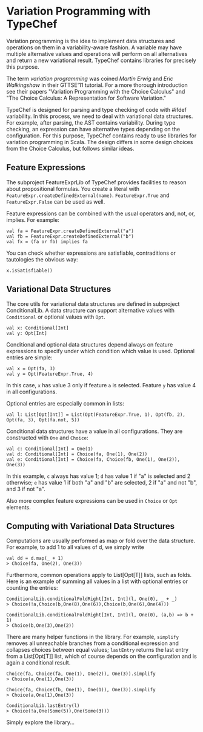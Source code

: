 Variation Programming with TypeChef
=============

Variation programming is the idea to implement data structures and operations on them in a variability-aware fashion.
A variable may have multiple alternative values and operations will perform on all alternatives and return a new
variational result. TypeChef contains libraries for precisely this purpose.

The term *variation programming* was coined *Martin Erwig* and *Eric Walkingshaw* in their GTTSE'11 tutorial. For a
more thorough introduction see their papers "Variation Programming with the Choice Calculus" and "The Choice Calculus:
A Representation for Software Variation."

TypeChef is designed for parsing and type checking of code with #ifdef variability. In this process, we need to deal
with variational data structures. For example, after parsing, the AST contains variability. During type checking, an
expression can have alternative types depending on the configuration. For this purpose, TypeChef contains ready to use
libraries for variation programming in Scala. The design differs in some design choices from the Choice Calculus, but
follows similar ideas.




Feature Expressions
-----

The subproject FeatureExprLib of TypeChef provides facilities to reason about propositional formulas. You create a
 literal with `FeatureExpr.createDefinedExternal(name)`. `FeatureExpr.True` and `FeatureExpr.False` can be used as well.

Feature expressions can be combined with the usual operators and, not, or, implies. For example:

    val fa = FeatureExpr.createDefinedExternal("a")
    val fb = FeatureExpr.createDefinedExternal("b")
    val fx = (fa or fb) implies fa

You can check whether expressions are satisfiable, contraditions or tautologies the obvious way:

    x.isSatisfiable()

Variational Data Structures
-----

The core utils for variational data structures are defined in subproject ConditionalLib. A data structure can support
 alternative values with `Conditional` or optional values with `Opt`.

    val x: Conditional[Int]
    val y: Opt[Int]

Conditional and optional data structures depend always on feature expressions to specify under which condition which
value is used. Optional entries are simple:

    val x = Opt(fa, 3)
    val y = Opt(FeatureExpr.True, 4)

In this case, `x` has value 3 only if feature `a` is selected. Feature `y` has value 4 in all configurations.

Optional entries are especially common in lists:

    val l: List[Opt[Int]] = List(Opt(FeatureExpr.True, 1), Opt(fb, 2), Opt(fa, 3), Opt(fa.not, 5))

Conditional data structures have a value in all configurations. They are constructed with `One` and `Choice`:

    val c: Conditional[Int] = One(1)
    val d: Conditional[Int] = Choice(fa, One(1), One(2))
    val e: Conditional[Int] = Choice(fa, Choice(fb, One(1), One(2)), One(3))

In this example, `c` always has value 1; `d` has value 1 if "a" is selected and 2 otherwise; `e` has value 1
if both "a" and "b" are selected, 2 if "a" and not "b", and 3 if not "a".

Also more complex feature expressions can be used in `Choice` or `Opt` elements.

Computing with Variational Data Structures
--------

Computations are usually performed as map or fold over the data structure. For example, to add 1 to all values
 of d, we simply write

    val dd = d.map(_ + 1)
    > Choice(fa, One(2), One(3))

Furthermore, common operations apply to List[Opt[T]] lists, such as folds. Here is an example of summing all values
in a list with optional entries or counting the entries:

    ConditionalLib.conditionalFoldRight[Int, Int](l, One(0), _ + _)
    > Choice(!a,Choice(b,One(8),One(6)),Choice(b,One(6),One(4)))

    ConditionalLib.conditionalFoldRight[Int, Int](l, One(0), (a,b) => b + 1)
    > Choice(b,One(3),One(2))

There are many helper functions in the library. For example, `simplify` removes all unreachable branches from a
conditional expression and collapses choices between equal values; `lastEntry` returns the last entry from a
List[Opt[T]] list, which of course depends on the configuration and is again a conditional result.

    Choice(fa, Choice(fa, One(1), One(2)), One(3)).simplify
    > Choice(a,One(1),One(3))

    Choice(fa, Choice(fb, One(1), One(1)), One(3)).simplify
    > Choice(a,One(1),One(3))

    ConditionalLib.lastEntry(l)
    > Choice(!a,One(Some(5)),One(Some(3)))

Simply explore the library...


